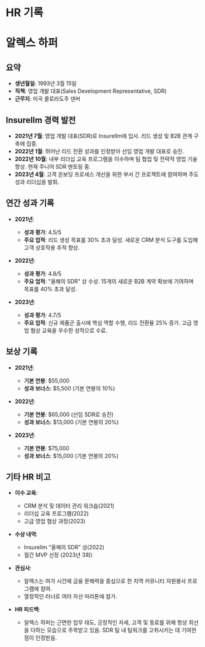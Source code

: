 # HR 기록

# 알렉스 하퍼

## 요약
- **생년월일**: 1993년 3월 15일  
- **직책**: 영업 개발 대표(Sales Development Representative, SDR)  
- **근무지**: 미국 콜로라도주 덴버  

## Insurellm 경력 발전
- **2021년 7월**: 영업 개발 대표(SDR)로 Insurellm에 입사. 리드 생성 및 B2B 관계 구축에 집중.  
- **2022년 1월**: 뛰어난 리드 전환 성과를 인정받아 선임 영업 개발 대표로 승진.  
- **2022년 10월**: 내부 리더십 교육 프로그램을 이수하며 팀 협업 및 전략적 영업 기술 향상. 현재 주니어 SDR 멘토링 중.  
- **2023년 4월**: 고객 온보딩 프로세스 개선을 위한 부서 간 프로젝트에 참여하며 주도성과 리더십을 발휘.  

## 연간 성과 기록  
- **2021년**:  
  - **성과 평가**: 4.5/5  
  - **주요 업적**: 리드 생성 목표를 30% 초과 달성. 새로운 CRM 분석 도구를 도입해 고객 상호작용 추적 향상.  

- **2022년**:  
  - **성과 평가**: 4.8/5  
  - **주요 업적**: "올해의 SDR" 상 수상. 15개의 새로운 B2B 계약 확보에 기여하며 목표를 40% 초과 달성.  

- **2023년**:  
  - **성과 평가**: 4.7/5  
  - **주요 업적**: 신규 제품군 출시에 핵심 역할 수행, 리드 전환율 25% 증가. 고급 영업 협상 교육을 우수한 성적으로 수료.  

## 보상 기록  
- **2021년**:  
  - **기본 연봉**: $55,000  
  - **성과 보너스**: $5,500 (기본 연봉의 10%)  

- **2022년**:  
  - **기본 연봉**: $65,000 (선임 SDR로 승진)  
  - **성과 보너스**: $13,000 (기본 연봉의 20%)  

- **2023년**:  
  - **기본 연봉**: $75,000  
  - **성과 보너스**: $15,000 (기본 연봉의 20%)  

## 기타 HR 비고  
- **이수 교육**:  
  - CRM 분석 및 데이터 관리 워크숍(2021)  
  - 리더십 교육 프로그램(2022)  
  - 고급 영업 협상 과정(2023)  

- **수상 내역**:  
  - Insurellm "올해의 SDR" 상(2022)  
  - 월간 MVP 선정 (2023년 3회)  

- **관심사**:  
  - 알렉스는 여가 시간에 금융 문해력을 중심으로 한 지역 커뮤니티 자원봉사 프로그램에 참여.  
  - 열정적인 러너로 여러 자선 마라톤에 참가.  

- **HR 피드백**:  
  - 알렉스 하퍼는 근면한 업무 태도, 긍정적인 자세, 고객 및 동료를 위해 항상 최선을 다하는 모습으로 주목받고 있음. SDR 팀 내 팀워크를 고취시키는 데 기여한 점이 인정받음.  